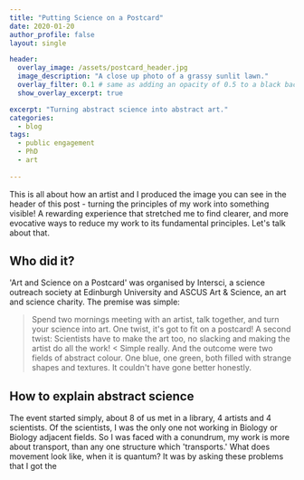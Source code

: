 ```yaml
---
title: "Putting Science on a Postcard"
date: 2020-01-20
author_profile: false
layout: single

header:
  overlay_image: /assets/postcard_header.jpg
  image_description: "A close up photo of a grassy sunlit lawn."
  overlay_filter: 0.1 # same as adding an opacity of 0.5 to a black background
  show_overlay_excerpt: true

excerpt: "Turning abstract science into abstract art."
categories:
  - blog
tags:
  - public engagement
  - PhD
  - art
  
---
```

This is all about how an artist and I produced the image you can see in the header of this post - turning the principles of my work into something visible! A rewarding experience that stretched me to find clearer, and more evocative ways to reduce my work to its fundamental principles. Let's talk about that.  

## Who did it?
'Art and Science on a Postcard' was organised by Intersci, a science outreach society at Edinburgh University and ASCUS Art & Science, an art and science charity. The premise was simple:
> Spend two mornings meeting with an artist, talk together, and turn your science into art. One twist, it's got to fit on a postcard! A second twist: Scientists have to make the art too, no slacking and making the artist do all the work!
<
Simple really. And the outcome were two fields of abstract colour. One blue, one green, both filled with strange shapes and textures. It couldn't have gone better honestly. 

## How to explain abstract science
The event started simply, about 8 of us met in a library, 4 artists and 4 scientists. Of the scientists, I was the only one not working in Biology or Biology adjacent fields. So I was faced with a conundrum, my work is more about transport, than any one structure which 'transports.' What does movement look like, when it is quantum? 
It was by asking these problems that I got the 